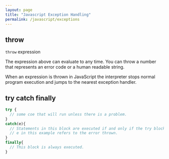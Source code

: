 ```yaml
---
layout: page
title: "Javascript Exception Handling"
permalink: /javascript/exceptions
---
```


## throw

`throw` expression

The expression above can evaluate to any time.  You can throw a number that represents an error code or a human readable string.

When an expression is thrown in JavaScript the interpreter stops normal program execution and jumps to the nearest exception handler.

## try catch finally

```javascript
try {
  // some coe that will run unless there is a problem.
}
catch(e){
  // Statements in this block are executed if and only if the try block throws an exception.
  // e in this example refers to the error thrown.
}
finally{
  // This block is always executed.
}
```
